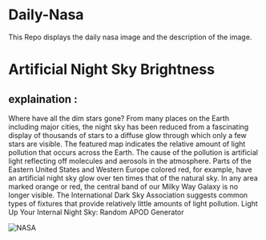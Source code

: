 # Daily-Nasa

This Repo displays the daily nasa image and the description of the image.

<!--NASA-->
# Artificial Night Sky Brightness
## explaination :

Where have all the dim stars gone?  From many places on the Earth including major cities, the night sky has been reduced from a fascinating display of thousands of stars to a diffuse glow through which only a few stars are visible.  The featured map indicates the relative amount of light pollution that occurs across the Earth.  The cause of the pollution is artificial light reflecting off molecules and aerosols in the atmosphere.  Parts of the Eastern United States and Western Europe  colored red, for example, have an artificial night sky glow over ten times that of the natural sky.  In any area marked orange or red, the central band of our Milky Way Galaxy is no longer visible. The International Dark Sky Association suggests common types of fixtures that provide relatively little amounts of light pollution.   Light Up Your Internal Night Sky: Random APOD Generator

![NASA](https://apod.nasa.gov/apod/image/2303/WorldSkyBrightness_JpssLorenz_1080.jpg)
<!--/NASA-->